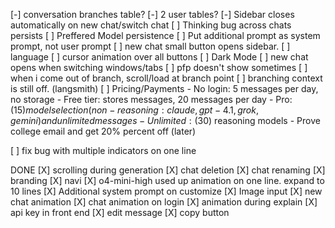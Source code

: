 [-] conversation branches table?
[-] 2 user tables?
[-] Sidebar closes automatically on new chat/switch chat
[ ] Thinking bug across chats persists
[ ] Preffered Model persistence
[ ] Put additional prompt as system prompt, not user prompt
[ ] new chat small button opens sidebar.
[ ] language
[ ] cursor animation over all buttons
[ ] Dark Mode
[ ] new chat opens when switching windows/tabs
[ ] pfp doesn't show sometimes
[ ] when i come out of branch, scroll/load at branch point
[ ] branching context is still off. (langsmith)
[ ] Pricing/Payments
    - No login: 5 messages per day, no storage
    - Free tier: stores messages, 20 messages per day
    - Pro: ($15) model selection (non-reasoning: claude, gpt-4.1, grok, gemini) and unlimited messages
    - Unlimited: ($30) reasoning models
    - Prove college email and get 20% percent off  (later)


[ ] fix bug with multiple indicators on one line





















DONE
[X] scrolling during generation
[X] chat deletion
[X] chat renaming
[X] branding
[X] navi
[X] o4-mini-high used up animation on one line. expand to 10 lines
[X] Additional system prompt on customize
[X] Image input
[X] new chat animation
[X] chat animation on login
[X] animation during explain
[X] api key in front end
[X] edit message
[X] copy button